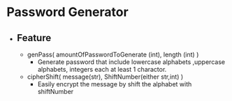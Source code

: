 # Password Generator
- ## Feature
    - genPass( amountOfPasswordToGenerate (int), length (int) ) 
      - Generate password that include lowercase alphabets ,uppercase alphabets, integers each at least 1 charactor.
    - cipherShift( message(str), ShiftNumber(either str,int) )
      - Easily encrypt the message by shift the alphabet with shiftNumber